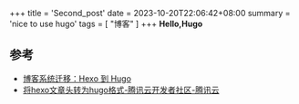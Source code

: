 +++
title = 'Second_post'
date = 2023-10-20T22:06:42+08:00
summary = 'nice to use hugo'
tags = [ "博客" ]
+++
**Hello,Hugo**

## 参考
- [博客系统迁移：Hexo 到 Hugo](https://liujiacai.net/blog/2020/12/05/hexo-to-hugo/#headline-3)
- [将hexo文章头转为hugo格式-腾讯云开发者社区-腾讯云](https://cloud.tencent.com/developer/article/1702561)
